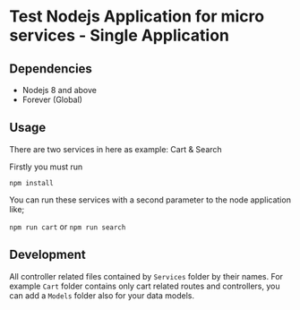 # Test Nodejs Application for micro services - Single Application

## Dependencies
* Nodejs 8 and above
* Forever (Global)


## Usage
There are two services in here as example: Cart & Search

Firstly you must run

``npm install``

You can run these services with a second parameter to the node application like;

``npm run cart`` or ``npm run search``  

## Development

All controller related files contained by ``Services`` folder by their names. For example ``Cart`` folder contains only cart related routes and controllers, you can add a ``Models`` folder also for your data models.

